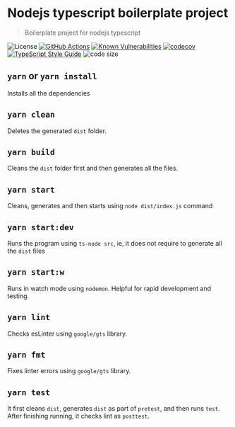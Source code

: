 # Nodejs typescript boilerplate project
> Boilerplate project for nodejs typescript

![License][license-image]
[![GitHub Actions][github-image]][github-url]
[![Known Vulnerabilities][snyk-image]][snyk-url]
[![codecov][codecov-image]][codecov-url]
[![TypeScript Style Guide][gts-image]][gts-url]
![code size][code-size-image]

## `yarn` or `yarn install`

Installs all the dependencies

## `yarn clean`

Deletes the generated `dist` folder.

## `yarn build`

Cleans the `dist` folder first and then generates all the files.

## `yarn start`

Cleans, generates and then starts using `node dist/index.js` command

## `yarn start:dev`

Runs the program using `ts-node src`, ie, it does not require to generate all the `dist` files

## `yarn start:w`

Runs in watch mode using `nodemon`. Helpful for rapid development and testing.

## `yarn lint`

Checks esLinter using `google/gts` library.

## `yarn fmt`

Fixes linter errors using `google/gts` library.

## `yarn test`

It first cleans `dist`, generates `dist` as part of `pretest`, and then runs `test`.
After finishing running, it checks lint as `posttest`.

[github-image]: https://github.com/the-redback/nodejs-ts-express/actions/workflows/build.yaml/badge.svg
[github-url]: https://github.com/the-redback/nodejs-ts-express/actions
[codecov-image]: https://codecov.io/gh/the-redback/nodejs-ts-express/branch/main/graph/badge.svg
[codecov-url]: https://codecov.io/gh/the-redback/nodejs-ts-express
[gts-image]: https://img.shields.io/badge/code%20style-google-blueviolet.svg
[gts-url]: https://github.com/google/gts
[snyk-image]: https://snyk.io/test/github/the-redback/nodejs-ts-express/badge.svg
[snyk-url]: https://snyk.io/test/github/the-redback/nodejs-ts-express
[license-image]: https://img.shields.io/github/license/the-redback/nodejs-ts-express
[code-size-image]: https://img.shields.io/github/languages/code-size/the-redback/nodejs-ts-express
